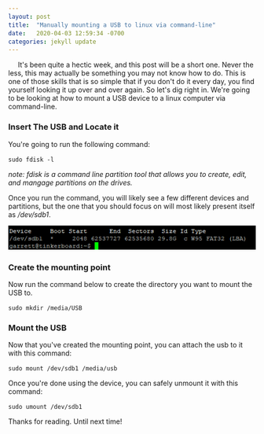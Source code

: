 ```yaml
---
layout: post
title:  "Manually mounting a USB to linux via command-line"
date:   2020-04-03 12:59:34 -0700
categories: jekyll update
---
```

&nbsp;&nbsp;&nbsp;&nbsp; It's been quite a hectic week, and this post will be a short one.  Never the less, this may actually be something you may not know how to do.  This is one of those skills that is so simple that if you don't do it every day, you find yourself looking it up over and over again.  So let's dig right in.  We're going to be looking at how to mount a USB device to a linux computer via command-line.

### Insert The USB and Locate it
You're going to run the following command:
```
sudo fdisk -l
```
*note: fdisk is a command line partition tool that allows you to create, edit, and mangage partitions on the drives.*

Once you run the command, you will likely see a few different devices and partitions, but the one that you should focus on will most likely present itself as */dev/sdb1*.

![USB](/photos/usb.PNG "USB")

### Create the mounting point
Now run the command below to create the directory you want to mount the USB to.
```
sudo mkdir /media/USB
```
### Mount the USB
Now that you've created the mounting point, you can attach the usb to it with this command:
```
sudo mount /dev/sdb1 /media/usb
```
Once you're done using the device, you can safely unmount it with this command:
```
sudo umount /dev/sdb1
```
Thanks for reading.  Until next time!


